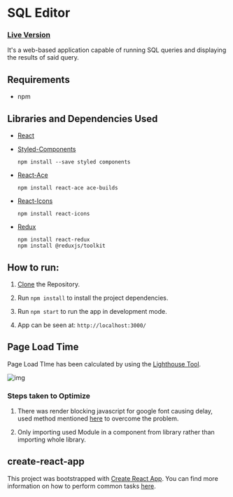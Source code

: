 # SQL Editor

### [Live Version](https://prabhat1001.github.io/sql-editor)

It's a web-based application capable of running SQL queries and displaying the results of said query.

## Requirements

- npm

## Libraries and Dependencies Used

- [React](https://reactjs.org/)

- [Styled-Components](https://styled-components.com/)
    ```
    npm install --save styled components
    ```
- [React-Ace](https://github.com/securingsincity/react-ace)
    ```
    npm install react-ace ace-builds
    ```
- [React-Icons](https://react-icons.github.io/react-icons/)
    ```
    npm install react-icons
    ```
- [Redux](https://redux.js.org/)
    ```
    npm install react-redux
    npm install @reduxjs/toolkit
    ```


## How to run:

1. [Clone](https://github.com/prabhat1001/sql-editor.git) the Repository.
2. Run `npm install` to install the project dependencies.

3. Run `npm start` to run the app in development mode.

4. App can be seen at: `http://localhost:3000/`

## Page Load Time

Page Load TIme has been calculated by using the [Lighthouse Tool](https://developers.google.com/web/tools/lighthouse).

![img](https://user-images.githubusercontent.com/16102594/121433865-29e5ba80-c99a-11eb-84de-9043ecffc072.png)

### Steps taken to Optimize

1. There was render blocking javascript for google font causing delay, used method mentioned [here](https://pagespeedchecklist.com/asynchronous-google-fonts) to overcome the problem.

2. Only importing used Module in a component from library rather than importing whole library.

## create-react-app

This project was bootstrapped with [Create React App](https://github.com/facebookincubator/create-react-app). You can find more information on how to perform common tasks [here](https://github.com/facebook/create-react-app/blob/master/packages/cra-template/template/README.md).
